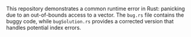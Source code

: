 This repository demonstrates a common runtime error in Rust: panicking due to an out-of-bounds access to a vector. The `bug.rs` file contains the buggy code, while `bugSolution.rs` provides a corrected version that handles potential index errors.